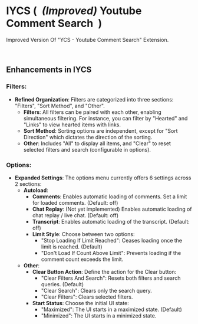 # IYCS (&nbsp; *(Improved)* Youtube Comment Search &nbsp;)
Improved Version Of "YCS - Youtube Comment Search" Extension.

<br>

## Enhancements in IYCS

### Filters:
- **Refined Organization**: Filters are categorized into three sections: "Filters", "Sort Method", and "Other".
  - **Filters**: All filters can be paired with each other, enabling simultaneous filtering. For instance, you can filter by "Hearted" and "Links" to view hearted items with links.
  - **Sort Method**: Sorting options are independent, except for "Sort Direction" which dictates the direction of the sorting.
  - **Other**: Includes "All" to display all items, and "Clear" to reset selected filters and search (configurable in options).

### Options:
- **Expanded Settings**: The options menu currently offers 6 settings across 2 sections:
  - **Autoload**:
    - **Comments**: Enables automatic loading of comments. Set a limit for loaded comments. (Default: off)
    - **Chat Replay**: (Not yet implemented) Enables automatic loading of chat replay / live chat. (Default: off)
    - **Transcript**: Enables automatic loading of the transcript. (Default: off)
    - **Limit Style**: Choose between two options:
      - "Stop Loading If Limit Reached": Ceases loading once the limit is reached. (Default)
      - "Don't Load If Count Above Limit": Prevents loading if the comment count exceeds the limit.
  - **Other**:
    - **Clear Button Action**: Define the action for the Clear button:
      - "Clear Filters And Search": Resets both filters and search queries. (Default)
      - "Clear Search": Clears only the search query.
      - "Clear Filters": Clears selected filters.
    - **Start Status**: Choose the initial UI state:
      - "Maximized": The UI starts in a maximized state. (Default)
      - "Minimized": The UI starts in a minimized state.

